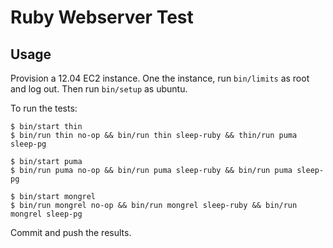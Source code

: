 # Ruby Webserver Test

## Usage

Provision a 12.04 EC2 instance. One the instance, run `bin/limits` as root and log out. Then run `bin/setup` as ubuntu.

To run the tests:

```console
$ bin/start thin
$ bin/run thin no-op && bin/run thin sleep-ruby && thin/run puma sleep-pg

$ bin/start puma
$ bin/run puma no-op && bin/run puma sleep-ruby && bin/run puma sleep-pg

$ bin/start mongrel
$ bin/run mongrel no-op && bin/run mongrel sleep-ruby && bin/run mongrel sleep-pg
```

Commit and push the results.
